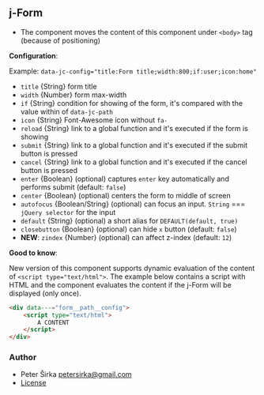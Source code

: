 ## j-Form

- The component moves the content of this component under `<body>` tag (because of positioning)

__Configuration__:

Example: `data-jc-config="title:Form title;width:800;if:user;icon:home"`

- `title` {String} form title
- `width` {Number} form max-width
- `if` {String} condition for showing of the form, it's compared with the value within of `data-jc-path`
- `icon` {String} Font-Awesome icon without `fa-`
- `reload` {String} link to a global function and it's executed if the form is showing
- `submit` {String} link to a global function and it's executed if the submit button is pressed
- `cancel` {String} link to a global function and it's executed if the cancel button is pressed
- `enter` {Boolean} (optional) captures `enter` key automatically and performs submit (default: `false`)
- `center` {Boolean} (optional) centers the form to middle of screen
- `autofocus` {Boolean/String} (optional) can focus an input. `String` === `jQuery selector` for the input
- `default` {String} (optional) a short alias for `DEFAULT(default, true)`
- `closebutton` {Boolean} (optional) can hide `x` button (default: `false`)
- __NEW__: `zindex` {Number} (optional) can affect z-index (default: `12`)

__Good to know__:

New version of this component supports dynamic evaluation of the content of `<script type="text/html">`. The example below contains a script with HTML and the component evaluates the content if the j-Form will be displayed (only once).

```html
<div data---="form__path__config">
	<script type="text/html">
		A CONTENT
	</script>
</div>
```

### Author

- Peter Širka <petersirka@gmail.com>
- [License](https://www.totaljs.com/license/)